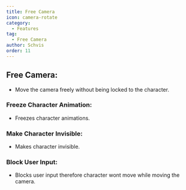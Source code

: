 ```yaml
---
title: Free Camera
icon: camera-rotate
category:
  - Features
tag:
  - Free Camera
author: Schvis
order: 11
---
```


## Free Camera:
- Move the camera freely without being locked to the character.
### Freeze Character Animation:
- Freezes character animations.
### Make Character Invisible:
- Makes character invisible.
### Block User Input:
- Blocks user input therefore character wont move while moving the camera.
